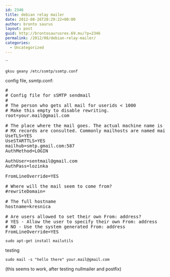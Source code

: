 ```yaml
---
id: 2346
title: debian relay mailer
date: 2012-08-26T20:29:22+00:00
author: bronto saurus
layout: post
guid: http://brontosaurusrex.69.mu/?p=2346
permalink: /2012/08/debian-relay-mailer/
categories:
  - Uncategorized
---
```

`` 
  
`gksu geany /etc/ssmtp/ssmtp.conf`

config file, ssmtp.conf:

<pre>#
# Config file for sSMTP sendmail
#
# The person who gets all mail for userids &lt; 1000
# Make this empty to disable rewriting.
root=your.mail@gmail.com

# The place where the mail goes. The actual machine name is required no 
# MX records are consulted. Commonly mailhosts are named mail.domain.com
UseTLS=YES
UseSTARTTLS=YES
mailhub=smtp.gmail.com:587
AuthMethod=LOGIN

AuthUser=sentmail@gmail.com
AuthPass=lozinka

FromLineOverride=YES

# Where will the mail seem to come from?
#rewriteDomain=

# The full hostname
hostname=kresnica

# Are users allowed to set their own From: address?
# YES - Allow the user to specify their own From: address
# NO - Use the system generated From: address
FromLineOverride=YES
</pre>

`sudo apt-get install mailutils`
  
testing
  
`sudo mail -s "hello there" your.mail@gmail.com`

(this seems to work, after testing nullmailer and postfix)